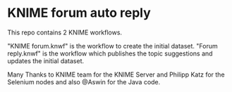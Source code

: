 # KNIME forum auto reply

This repo contains 2 KNIME workflows.

"KNIME forum.knwf" is the workflow to create the initial dataset.
"Forum reply.knwf" is the workflow which publishes the topic suggestions and updates the initial dataset.

Many Thanks to KNIME team for the KNIME Server and Philipp Katz for the Selenium nodes and also @Aswin for the Java code.
